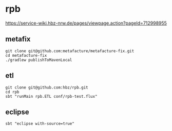 # rpb

https://service-wiki.hbz-nrw.de/pages/viewpage.action?pageId=712998955

## metafix

```
git clone git@github.com:metafacture/metafacture-fix.git
cd metafacture-fix
./gradlew publishToMavenLocal
```

## etl

```
git clone git@github.com:hbz/rpb.git
cd rpb
sbt "runMain rpb.ETL conf/rpb-test.flux"
```

## eclipse

```
sbt "eclipse with-source=true"
```
